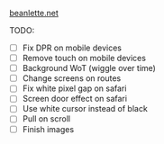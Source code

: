[beanlette.net](https://beanlette.net)

TODO: 

- [ ] Fix DPR on mobile devices
- [ ] Remove touch on mobile devices
- [ ] Background WoT (wiggle over time)
- [ ] Change screens on routes
- [ ] Fix white pixel gap on safari
- [ ] Screen door effect on safari
- [ ] Use white cursor instead of black
- [ ] Pull on scroll
- [ ] Finish images